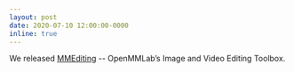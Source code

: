 ```yaml
---
layout: post
date: 2020-07-10 12:00:00-0000
inline: true
---
```


We released <a href="https://github.com/open-mmlab/mmediting">MMEditing</a> -- OpenMMLab’s Image and Video Editing Toolbox.


